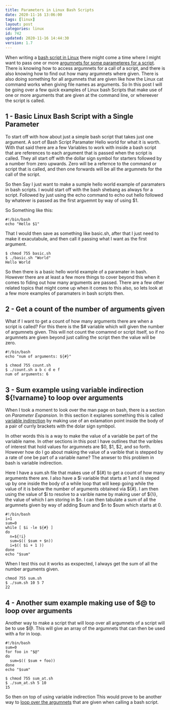 ```yaml
---
title: Parameters in Linux Bash Scripts
date: 2020-11-16 13:06:00
tags: [linux]
layout: post
categories: linux
id: 742
updated: 2020-11-16 14:44:30
version: 1.7
---
```


When writing a [bash script in Linux](https://linux.die.net/man/1/bash) there might come a time where I might want to pass one or more [argumnets for some parameteres for a script](https://www.baeldung.com/linux/use-command-line-arguments-in-bash-script). There is knowing how to access argumnets for a call of a script, and there is also knowing how to find out how many argumnets where given. There is also doing something for all argumnets that are given like how the Linux cat command works when giving file names as arguments. So In this post I will be going over a few quick examples of Linux bash Scripts that make use of one or more arguments that are given at the command line, or whereever the script is called.

<!-- more -->

## 1 - Basic Linux Bash Script with a Single Parameter

To start off with how about just a simple bash script that takes just one argument. A sort of Bash Script Paramater Hello world for what it is worth. With that said there are a few Variables to work with inside a bash script that are references to each argument that is passed when the script is called. They all start off with the dollar sign symbol for starters followed by a number from zero upwards. Zero will be a refernce to the command or script that is called, and then one forwards will be all the argumnets for the call of the script.

So then Say I just want to make a sumple hello world example of paramaters in bash scripts. I would start off with the bash shebang as always for a script. Followed by just using the echo command to echo out hello followed by whatever is passed as the first arguemnt by way of using $1.

So Something like this:

```
#!/bin/bash
echo "Hello $1"
```

That I would then save as something like basic.sh, after that I just need to make it exacutabule, and then call it passing what I want as the first argument.

```
$ chmod 755 basic.sh
$ ./basic.sh "World"
Hello World
```

So then there is a basic hello world example of a paramater in bash. However there are at least a few more things to cover beyond this when it comes to fiding out how many arguments are passed. There are a few other related topics that might come up when it comes to this also, so lets look at a few more examples of paramaters in bash scripts then.

## 2 - Get a count of the number of arguments given

What if I want to get a count of how many arguments there are when a script is called? For this there is the $# variable which will given the number of argumnets given. This will not count the comamnd or script itself, so if no argumnets are given beyond just calling the script then the value will be zero.

```
#!/bin/bash
echo "num of arguments: ${#}"
```

```
$ chmod 755 count.sh
$ ./count.sh a b c d e f
num of arguments: 6
```

## 3 - Sum example using variable indirection ${!varname} to loop over arguments

When I took a moment to look over the man page on bash, there is a section on _Parameter Expansion_. In this section it explanes something this is called [variable indirection](https://stackoverflow.com/questions/8515411/what-is-indirect-expansion-what-does-var-mean) by making use of an exlamation point inside the body of a pair of currly brackets with the dolar sign symbpol.

In other words this is a way to make the value of a variable be part of the variable name. In other sections in this post I have outlines that the varibles of interest that hold values for argumnets are $0, $1, $2, and so forth. However how do I go about making the value of a varible that is stepped by a rate of one be part of a variable name? The anwser to this problem in bash is variable indirection.

Here I have a sum.sh file that makes use of ${#} to get a count of how many arguments there are. I also have a $i variable that starts at 1 and is steped up by one inside the body of a while loop that will keep going while the value of it is below the number of arguments obtained via ${#}. I am then using the value of $i to resolve to a varible name by making user of ${!i}, the value of which I am storing in $n. I can then tabulate a sum of all the argumnets given by way of adding $sum and $n to $sum which starts at 0.

```
#!/bin/bash
i=1
sum=0
while [ $i -le ${#} ]
do
  n=${!i}
  sum=$(( $sum + $n))
  i=$(( $i + 1 ))
done
echo "$sum"
```

When I test this out it works as exspected, I always get the sum of all the number arguments given.

```
chmod 755 sum.sh
$ ./sum.sh 10 5 7
22
```

## 4 - Another sum example making use of $@ to loop over arguments

Another way to make a script that will loop over all argumnets of a script will be to use $@. This will give an array of the argumnets that can then be used with a for in loop.

```
#!/bin/bash
sum=0
for foo in "$@"
do
  sum=$(( $sum + foo))
done
echo "$sum"
```

```
$ chmod 755 sum_at.sh
$ ./sum_at.sh 5 10
15
```

So then on top of using variable indirection This would prove to be another way to [loop over the argumnets](https://stackoverflow.com/questions/255898/how-to-iterate-over-arguments-in-a-bash-script) that are given when calling a bash script.